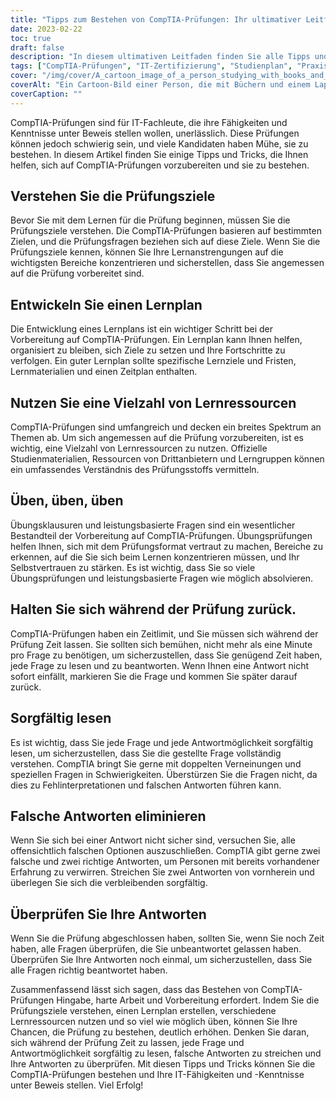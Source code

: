 ```yaml
---
title: "Tipps zum Bestehen von CompTIA-Prüfungen: Ihr ultimativer Leitfaden"
date: 2023-02-22
toc: true
draft: false
description: "In diesem ultimativen Leitfaden finden Sie alle Tipps und Tricks, die Sie zum Bestehen der CompTIA-Prüfungen benötigen."
tags: ["CompTIA-Prüfungen", "IT-Zertifizierung", "Studienplan", "Praxis-Prüfungen", "leistungsbezogene Fragen", "Prüfungsziele", "IT-Fachleute", "Tipps für die Prüfung", "Studienmittel", "Zeitmanagement", "Prüfungsformat", "Beseitigung falscher Antworten", "Beantwortungstechniken", "Leseverstehen", "kritisches Denken", "Prüfungsangst", "Vertrauensbildung", "Prüfungsvorbereitung", "Informationstechnologie", "berufliches Fortkommen", "CompTIA-Prüfungen", "IT-Zertifizierung", "Studienplan", "Praxis-Prüfungen", "leistungsbezogene Fragen", "Prüfungsziele", "IT-Fachleute", "Tipps für die Prüfung", "Studienmittel", "Zeitmanagement", "Prüfungsformat", "Beseitigung falscher Antworten", "Beantwortungstechniken", "Leseverstehen", "kritisches Denken", "Prüfungsangst", "Vertrauensbildung", "Prüfungsvorbereitung", "Informationstechnologie", "berufliches Fortkommen", "Bestehen der CompTIA-Prüfungen", "Tipps für CompTIA-Prüfungen", "CompTIA-Prüfungshandbuch", "Strategien für den Prüfungserfolg", "CompTIA-Studientipps", "Prüfungsvorbereitungstechniken", "CompTIA-Zertifizierung", "Bestehen von IT-Prüfungen", "Lernressourcen für CompTIA-Prüfungen", "Zeitmanagement für Prüfungen", "Prüfungsstrategien", "IT-Karriereförderung"]
cover: "/img/cover/A_cartoon_image_of_a_person_studying_with_books_and_a_laptop.png"
coverAlt: "Ein Cartoon-Bild einer Person, die mit Büchern und einem Laptop lernt, umgeben von Fragezeichen, während über ihr eine CompTIA-Zertifizierung als Schlüssel zum Erfolg dargestellt ist."
coverCaption: ""
---
```



CompTIA-Prüfungen sind für IT-Fachleute, die ihre Fähigkeiten und Kenntnisse unter Beweis stellen wollen, unerlässlich. Diese Prüfungen können jedoch schwierig sein, und viele Kandidaten haben Mühe, sie zu bestehen. In diesem Artikel finden Sie einige Tipps und Tricks, die Ihnen helfen, sich auf CompTIA-Prüfungen vorzubereiten und sie zu bestehen.

## Verstehen Sie die Prüfungsziele

Bevor Sie mit dem Lernen für die Prüfung beginnen, müssen Sie die Prüfungsziele verstehen. Die CompTIA-Prüfungen basieren auf bestimmten Zielen, und die Prüfungsfragen beziehen sich auf diese Ziele. Wenn Sie die Prüfungsziele kennen, können Sie Ihre Lernanstrengungen auf die wichtigsten Bereiche konzentrieren und sicherstellen, dass Sie angemessen auf die Prüfung vorbereitet sind.

## Entwickeln Sie einen Lernplan

Die Entwicklung eines Lernplans ist ein wichtiger Schritt bei der Vorbereitung auf CompTIA-Prüfungen. Ein Lernplan kann Ihnen helfen, organisiert zu bleiben, sich Ziele zu setzen und Ihre Fortschritte zu verfolgen. Ein guter Lernplan sollte spezifische Lernziele und Fristen, Lernmaterialien und einen Zeitplan enthalten.

## Nutzen Sie eine Vielzahl von Lernressourcen

CompTIA-Prüfungen sind umfangreich und decken ein breites Spektrum an Themen ab. Um sich angemessen auf die Prüfung vorzubereiten, ist es wichtig, eine Vielzahl von Lernressourcen zu nutzen. Offizielle Studienmaterialien, Ressourcen von Drittanbietern und Lerngruppen können ein umfassendes Verständnis des Prüfungsstoffs vermitteln.

## Üben, üben, üben

Übungsklausuren und leistungsbasierte Fragen sind ein wesentlicher Bestandteil der Vorbereitung auf CompTIA-Prüfungen. Übungsprüfungen helfen Ihnen, sich mit dem Prüfungsformat vertraut zu machen, Bereiche zu erkennen, auf die Sie sich beim Lernen konzentrieren müssen, und Ihr Selbstvertrauen zu stärken. Es ist wichtig, dass Sie so viele Übungsprüfungen und leistungsbasierte Fragen wie möglich absolvieren.

## Halten Sie sich während der Prüfung zurück.

CompTIA-Prüfungen haben ein Zeitlimit, und Sie müssen sich während der Prüfung Zeit lassen. Sie sollten sich bemühen, nicht mehr als eine Minute pro Frage zu benötigen, um sicherzustellen, dass Sie genügend Zeit haben, jede Frage zu lesen und zu beantworten. Wenn Ihnen eine Antwort nicht sofort einfällt, markieren Sie die Frage und kommen Sie später darauf zurück.

## Sorgfältig lesen

Es ist wichtig, dass Sie jede Frage und jede Antwortmöglichkeit sorgfältig lesen, um sicherzustellen, dass Sie die gestellte Frage vollständig verstehen. CompTIA bringt Sie gerne mit doppelten Verneinungen und speziellen Fragen in Schwierigkeiten. Überstürzen Sie die Fragen nicht, da dies zu Fehlinterpretationen und falschen Antworten führen kann.

## Falsche Antworten eliminieren

Wenn Sie sich bei einer Antwort nicht sicher sind, versuchen Sie, alle offensichtlich falschen Optionen auszuschließen. CompTIA gibt gerne zwei falsche und zwei richtige Antworten, um Personen mit bereits vorhandener Erfahrung zu verwirren. Streichen Sie zwei Antworten von vornherein und überlegen Sie sich die verbleibenden sorgfältig.

## Überprüfen Sie Ihre Antworten

Wenn Sie die Prüfung abgeschlossen haben, sollten Sie, wenn Sie noch Zeit haben, alle Fragen überprüfen, die Sie unbeantwortet gelassen haben. Überprüfen Sie Ihre Antworten noch einmal, um sicherzustellen, dass Sie alle Fragen richtig beantwortet haben.

Zusammenfassend lässt sich sagen, dass das Bestehen von CompTIA-Prüfungen Hingabe, harte Arbeit und Vorbereitung erfordert. Indem Sie die Prüfungsziele verstehen, einen Lernplan erstellen, verschiedene Lernressourcen nutzen und so viel wie möglich üben, können Sie Ihre Chancen, die Prüfung zu bestehen, deutlich erhöhen. Denken Sie daran, sich während der Prüfung Zeit zu lassen, jede Frage und Antwortmöglichkeit sorgfältig zu lesen, falsche Antworten zu streichen und Ihre Antworten zu überprüfen. Mit diesen Tipps und Tricks können Sie die CompTIA-Prüfungen bestehen und Ihre IT-Fähigkeiten und -Kenntnisse unter Beweis stellen. Viel Erfolg!
